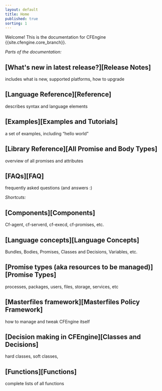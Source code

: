```yaml
---
layout: default
title: Home
published: true
sorting: 1
---
```


Welcome! This is the documentation for CFEngine {{site.cfengine.core_branch}}.

*Parts of the documentation:*

## [What's new in latest release?][Release Notes]
includes what is new, supported platforms, how to upgrade

## [Language Reference][Reference]
describes syntax and language elements 

## [Examples][Examples and Tutorials]
a set of examples, including “hello world”

## [Library Reference][All Promise and Body Types]
overview of all promises and attributes

## [FAQs][FAQ]
frequently asked questions (and answers :)

*Shortcuts:*

## [Components][Components]
Cf-agent, cf-serverd, cf-execd,  cf-promises, etc.

## [Language concepts][Language Concepts]
Bundles, Bodies, Promises, Classes and Decisions, Variables, etc.

## [Promise types (aka resources to be managed)][Promise Types]
processes, packages, users, files, storage, services, etc

## [Masterfiles framework][Masterfiles Policy Framework]
how to manage and tweak CFEngine itself

## [Decision making in CFEngine][Classes and Decisions]
hard classes, soft classes,

## [Functions][Functions]
complete lists of all functions
